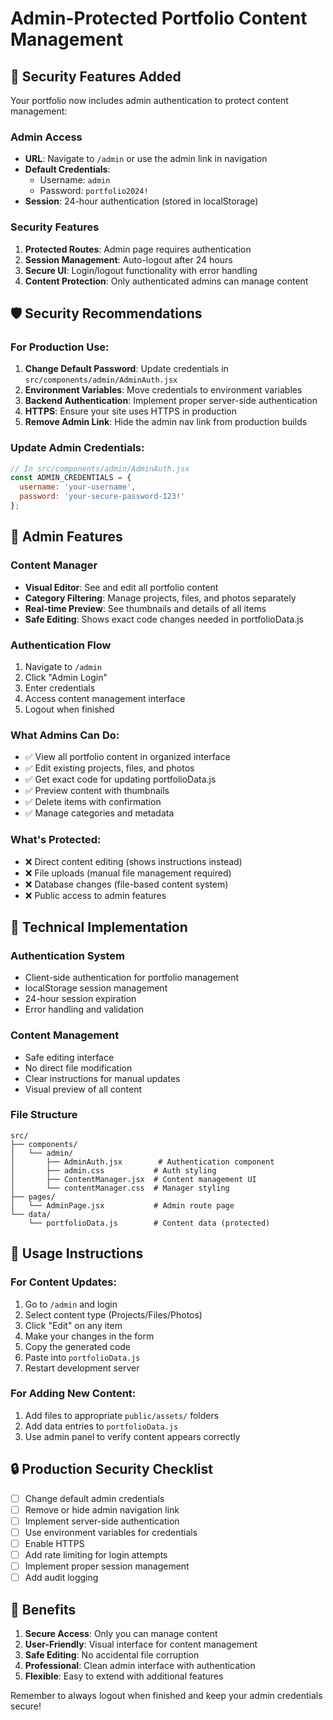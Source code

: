 # Admin-Protected Portfolio Content Management

## 🔐 Security Features Added

Your portfolio now includes admin authentication to protect content management:

### Admin Access
- **URL**: Navigate to `/admin` or use the admin link in navigation
- **Default Credentials**:
  - Username: `admin`
  - Password: `portfolio2024!`
- **Session**: 24-hour authentication (stored in localStorage)

### Security Features
1. **Protected Routes**: Admin page requires authentication
2. **Session Management**: Auto-logout after 24 hours
3. **Secure UI**: Login/logout functionality with error handling
4. **Content Protection**: Only authenticated admins can manage content

## 🛡️ Security Recommendations

### For Production Use:
1. **Change Default Password**: Update credentials in `src/components/admin/AdminAuth.jsx`
2. **Environment Variables**: Move credentials to environment variables
3. **Backend Authentication**: Implement proper server-side authentication
4. **HTTPS**: Ensure your site uses HTTPS in production
5. **Remove Admin Link**: Hide the admin nav link from production builds

### Update Admin Credentials:
```javascript
// In src/components/admin/AdminAuth.jsx
const ADMIN_CREDENTIALS = {
  username: 'your-username',
  password: 'your-secure-password-123!'
};
```

## 📱 Admin Features

### Content Manager
- **Visual Editor**: See and edit all portfolio content
- **Category Filtering**: Manage projects, files, and photos separately
- **Real-time Preview**: See thumbnails and details of all items
- **Safe Editing**: Shows exact code changes needed in portfolioData.js

### Authentication Flow
1. Navigate to `/admin`
2. Click "Admin Login"
3. Enter credentials
4. Access content management interface
5. Logout when finished

### What Admins Can Do:
- ✅ View all portfolio content in organized interface
- ✅ Edit existing projects, files, and photos
- ✅ Get exact code for updating portfolioData.js
- ✅ Preview content with thumbnails
- ✅ Delete items with confirmation
- ✅ Manage categories and metadata

### What's Protected:
- ❌ Direct content editing (shows instructions instead)
- ❌ File uploads (manual file management required)
- ❌ Database changes (file-based content system)
- ❌ Public access to admin features

## 🔧 Technical Implementation

### Authentication System
- Client-side authentication for portfolio management
- localStorage session management
- 24-hour session expiration
- Error handling and validation

### Content Management
- Safe editing interface
- No direct file modification
- Clear instructions for manual updates
- Visual preview of all content

### File Structure
```
src/
├── components/
│   └── admin/
│       ├── AdminAuth.jsx        # Authentication component
│       ├── admin.css           # Auth styling
│       ├── ContentManager.jsx  # Content management UI
│       └── contentManager.css  # Manager styling
├── pages/
│   └── AdminPage.jsx           # Admin route page
└── data/
    └── portfolioData.js        # Content data (protected)
```

## 🚀 Usage Instructions

### For Content Updates:
1. Go to `/admin` and login
2. Select content type (Projects/Files/Photos)
3. Click "Edit" on any item
4. Make your changes in the form
5. Copy the generated code
6. Paste into `portfolioData.js`
7. Restart development server

### For Adding New Content:
1. Add files to appropriate `public/assets/` folders
2. Add data entries to `portfolioData.js`
3. Use admin panel to verify content appears correctly

## 🔒 Production Security Checklist

- [ ] Change default admin credentials
- [ ] Remove or hide admin navigation link
- [ ] Implement server-side authentication
- [ ] Use environment variables for credentials
- [ ] Enable HTTPS
- [ ] Add rate limiting for login attempts
- [ ] Implement proper session management
- [ ] Add audit logging

## 🌟 Benefits

1. **Secure Access**: Only you can manage content
2. **User-Friendly**: Visual interface for content management
3. **Safe Editing**: No accidental file corruption
4. **Professional**: Clean admin interface with authentication
5. **Flexible**: Easy to extend with additional features

Remember to always logout when finished and keep your admin credentials secure!